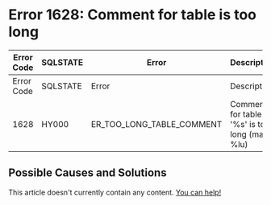 
# Error 1628: Comment for table is too long


| Error Code | SQLSTATE | Error | Description |
| --- | --- | --- | --- |
| Error Code | SQLSTATE | Error | Description |
| 1628 | HY000 | ER_TOO_LONG_TABLE_COMMENT | Comment for table '%s' is too long (max = %lu) |




## Possible Causes and Solutions


This article doesn't currently contain any content. [You can help!](/en/writing-and-editing-knowledge-base-articles/)

